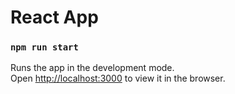 # React App

### `npm run start`

Runs the app in the development mode.\
Open [http://localhost:3000](http://localhost:3000) to view it in the browser.

